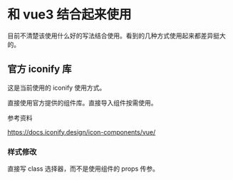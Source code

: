 # 和 vue3 结合起来使用

目前不清楚该使用什么好的写法结合使用。看到的几种方式使用起来都差异挺大的。

## 官方 iconify 库

这是当前使用的 iconify 使用方式。

直接使用官方提供的组件库。直接导入组件按需使用。

参考资料

https://docs.iconify.design/icon-components/vue/

### 样式修改

直接写 class 选择器，而不是使用组件的 props 传参。
